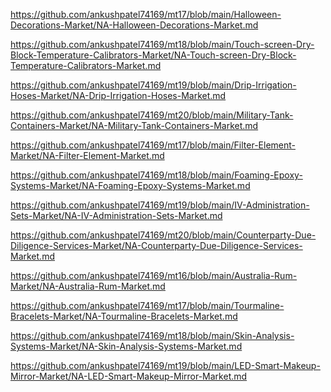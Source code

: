 <p><a href="https://github.com/ankushpatel74169/mt17/blob/main/Halloween-Decorations-Market/NA-Halloween-Decorations-Market.md">https://github.com/ankushpatel74169/mt17/blob/main/Halloween-Decorations-Market/NA-Halloween-Decorations-Market.md</a></p><p><a href="https://github.com/ankushpatel74169/mt18/blob/main/Touch-screen-Dry-Block-Temperature-Calibrators-Market/NA-Touch-screen-Dry-Block-Temperature-Calibrators-Market.md">https://github.com/ankushpatel74169/mt18/blob/main/Touch-screen-Dry-Block-Temperature-Calibrators-Market/NA-Touch-screen-Dry-Block-Temperature-Calibrators-Market.md</a></p><p><a href="https://github.com/ankushpatel74169/mt19/blob/main/Drip-Irrigation-Hoses-Market/NA-Drip-Irrigation-Hoses-Market.md">https://github.com/ankushpatel74169/mt19/blob/main/Drip-Irrigation-Hoses-Market/NA-Drip-Irrigation-Hoses-Market.md</a></p><p><a href="https://github.com/ankushpatel74169/mt20/blob/main/Military-Tank-Containers-Market/NA-Military-Tank-Containers-Market.md">https://github.com/ankushpatel74169/mt20/blob/main/Military-Tank-Containers-Market/NA-Military-Tank-Containers-Market.md</a></p><p><a href="https://github.com/ankushpatel74169/mt17/blob/main/Filter-Element-Market/NA-Filter-Element-Market.md">https://github.com/ankushpatel74169/mt17/blob/main/Filter-Element-Market/NA-Filter-Element-Market.md</a></p><p><a href="https://github.com/ankushpatel74169/mt18/blob/main/Foaming-Epoxy-Systems-Market/NA-Foaming-Epoxy-Systems-Market.md">https://github.com/ankushpatel74169/mt18/blob/main/Foaming-Epoxy-Systems-Market/NA-Foaming-Epoxy-Systems-Market.md</a></p><p><a href="https://github.com/ankushpatel74169/mt19/blob/main/IV-Administration-Sets-Market/NA-IV-Administration-Sets-Market.md">https://github.com/ankushpatel74169/mt19/blob/main/IV-Administration-Sets-Market/NA-IV-Administration-Sets-Market.md</a></p><p><a href="https://github.com/ankushpatel74169/mt20/blob/main/Counterparty-Due-Diligence-Services-Market/NA-Counterparty-Due-Diligence-Services-Market.md">https://github.com/ankushpatel74169/mt20/blob/main/Counterparty-Due-Diligence-Services-Market/NA-Counterparty-Due-Diligence-Services-Market.md</a></p><p><a href="https://github.com/ankushpatel74169/mt16/blob/main/Australia-Rum-Market/NA-Australia-Rum-Market.md">https://github.com/ankushpatel74169/mt16/blob/main/Australia-Rum-Market/NA-Australia-Rum-Market.md</a></p><p><a href="https://github.com/ankushpatel74169/mt17/blob/main/Tourmaline-Bracelets-Market/NA-Tourmaline-Bracelets-Market.md">https://github.com/ankushpatel74169/mt17/blob/main/Tourmaline-Bracelets-Market/NA-Tourmaline-Bracelets-Market.md</a></p><p><a href="https://github.com/ankushpatel74169/mt18/blob/main/Skin-Analysis-Systems-Market/NA-Skin-Analysis-Systems-Market.md">https://github.com/ankushpatel74169/mt18/blob/main/Skin-Analysis-Systems-Market/NA-Skin-Analysis-Systems-Market.md</a></p><p><a href="https://github.com/ankushpatel74169/mt19/blob/main/LED-Smart-Makeup-Mirror-Market/NA-LED-Smart-Makeup-Mirror-Market.md">https://github.com/ankushpatel74169/mt19/blob/main/LED-Smart-Makeup-Mirror-Market/NA-LED-Smart-Makeup-Mirror-Market.md</a></p>
